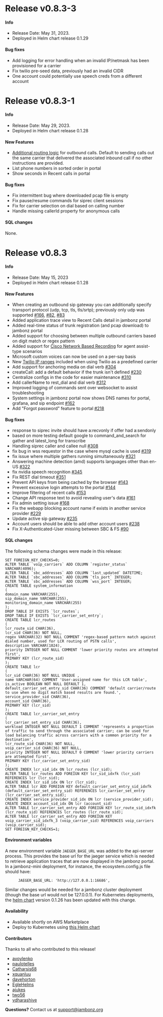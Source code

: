 # Release v0.8.3-3
#### Info
- Release Date: May 31, 2023.
- Deployed in Helm chart release 0.1.29

#### Bug fixes
- Add logging for error handling when an invalid IP/netmask has been provisioned for a carrier
- Fix twilio pre-seed data, previously had an invalid CIDR
- One account could potentially use speech creds from a different account

# Release v0.8.3-1
#### Info
- Release Date: May 29, 2023.
- Deployed in Helm chart release 0.1.28

#### New Features
- [Additional routing logic](https://github.com/jambonz/sbc-outbound/issues/85) for outbound calls.  Default to sending calls out the same carrier that delivered the associated inbound call if no other instructions are provided.
- List phone numbers in sorted order in portal
- Show seconds in Recent calls in portal

#### Bug fixes
- Fix intermittent bug where downloaded pcap file is empty
- Fix pause/resume commands for siprec client sessions
- Fix for carrier selection on dial based on calling number
- Handle missing callerId property for anonymous calls

#### SQL changes
None.

# Release v0.8.3
#### Info
- Release Date: May 15, 2023
- Deployed in Helm chart release 0.1.28

#### New Features
- When creating an outbound sip gateway you can additionally specify transport protocol (udp, tcp, tls, tls/srtp); previously only udp was supported [#166](https://github.com/jambonz/jambonz-api-server/pull/166), [#82](https://github.com/jambonz/sbc-outbound/pull/82), [#83](https://github.com/jambonz/sbc-outbound/pull/83)
- Added application trace view to Recent Calls detail in jambonz portal
- Added real-time status of trunk registration (and pcap download) to jambonz portal
- Added support for choosing between multiple outbound carriers based on digit match or regex pattern
- Added support for [Cisco Network Based Recording](https://www.cisco.com/c/en/us/td/docs/ios-xml/ios/voice/cube/configuration/cube-book/voi-ntwk-based.html) for agent assist-type scenarios
- Microsoft custom voices can now be used on a per-say basis
- New [Twilio IP ranges](https://www.twilio.com/en-us/changelog/upcoming-changes-to-twilio-voice-media-ip-addresses) included when using Twilio as a predefined carrier
- Add support for anchoring media on dial verb [#304](https://github.com/jambonz/jambonz-feature-server/pull/304)
- createCall: add a default behavior if the trunk isn't defined [#230](https://github.com/jambonz/jambonz-feature-server/pull/230)
- Centralize configs in the code for easier maintenance [#310](https://github.com/jambonz/jambonz-feature-server/pull/310)
- Add callerName to rest_dial and dial verb [#312](https://github.com/jambonz/jambonz-feature-server/pull/312)
- Improved logging of commands sent over websocket to assist troubleshooting
- System settings in jambonz portal now shows DNS names for portal, grafana, and sip endpoint [#162](https://github.com/jambonz/jambonz-api-server/pull/162)
- Add "Forgot password" feature to portal [#218](https://github.com/jambonz/jambonz-webapp/pull/218)

#### Bug fixes
- response to siprec invite should have a:recvonly if offer had a:sendonly
- based on more testing default google to command_and_search for gather and latest_long for transcribe
- Handling siprec caller and callee null [#308](https://github.com/jambonz/jambonz-feature-server/pull/308)
- fix bug in wss requestor in the case where mysql cache is used [#319](https://github.com/jambonz/jambonz-feature-server/pull/319)
- fix issue where multiple gathers running simultaneously [#321](https://github.com/jambonz/jambonz-feature-server/pull/321)
- Answering machine detection (amd) supports languages other than en-US [#322](https://github.com/jambonz/jambonz-feature-server/pull/322)
- fix nvidia speech recognition [#345](https://github.com/jambonz/jambonz-feature-server/pull/345)
- Fix REST dial timeout [#351](https://github.com/jambonz/jambonz-feature-server/pull/351)
- Prevent API keys from being cached by the browser [#143](https://github.com/jambonz/jambonz-api-server/pull/143)
- Prevent excessive login attempts to the portal [#144](https://github.com/jambonz/jambonz-api-server/pull/144)
- Improve filtering of recent calls [#153](https://github.com/jambonz/jambonz-api-server/pull/153)
- Change API response text to avoid revealing user's data [#161](https://github.com/jambonz/jambonz-api-server/pull/161)
- Fix admin setting issue [#168](https://github.com/jambonz/jambonz-api-server/pull/168)
- Fix the webapp blocking account name if exists in another service provider [#229](https://github.com/jambonz/jambonz-webapp/pull/229)
- Update active sip gateway [#235](https://github.com/jambonz/jambonz-webapp/pull/235/files)
- Account users should be able to add other account users [#238](https://github.com/jambonz/jambonz-webapp/pull/238)
- Fix X-Authenticated-User missing between SBC & FS [#90](https://github.com/jambonz/sbc-inbound/pull/90)

#### SQL changes

The following schema changes were made in this release:
```
SET FOREIGN_KEY_CHECKS=0;
ALTER TABLE `voip_carriers` ADD COLUMN `register_status` VARCHAR(4096);
ALTER TABLE `sbc_addresses` ADD COLUMN `last_updated` DATETIME;
ALTER TABLE `sbc_addresses` ADD COLUMN `tls_port` INTEGER;
ALTER TABLE `sbc_addresses` ADD COLUMN `wss_port` INTEGER;
CREATE TABLE system_information
(
domain_name VARCHAR(255),
sip_domain_name VARCHAR(255),
monitoring_domain_name VARCHAR(255)
);
DROP TABLE IF EXISTS `lcr_routes`;
DROP TABLE IF EXISTS `lcr_carrier_set_entry`;
CREATE TABLE lcr_routes
(
lcr_route_sid CHAR(36),
lcr_sid CHAR(36) NOT NULL,
regex VARCHAR(32) NOT NULL COMMENT 'regex-based pattern match against dialed number, used for LCR routing of PSTN calls',
description VARCHAR(1024),
priority INTEGER NOT NULL COMMENT 'lower priority routes are attempted first',
PRIMARY KEY (lcr_route_sid)
);
CREATE TABLE lcr
(
lcr_sid CHAR(36) NOT NULL UNIQUE ,
name VARCHAR(64) COMMENT 'User-assigned name for this LCR table',
is_active BOOLEAN NOT NULL DEFAULT 1,
default_carrier_set_entry_sid CHAR(36) COMMENT 'default carrier/route to use when no digit match based results are found.',
service_provider_sid CHAR(36),
account_sid CHAR(36),
PRIMARY KEY (lcr_sid)
);
CREATE TABLE lcr_carrier_set_entry
(
lcr_carrier_set_entry_sid CHAR(36),
workload INTEGER NOT NULL DEFAULT 1 COMMENT 'represents a proportion of traffic to send through the associated carrier; can be used for load balancing traffic across carriers with a common priority for a destination',
lcr_route_sid CHAR(36) NOT NULL,
voip_carrier_sid CHAR(36) NOT NULL,
priority INTEGER NOT NULL DEFAULT 0 COMMENT 'lower priority carriers are attempted first',
PRIMARY KEY (lcr_carrier_set_entry_sid)
);
CREATE INDEX lcr_sid_idx ON lcr_routes (lcr_sid);
ALTER TABLE lcr_routes ADD FOREIGN KEY lcr_sid_idxfk (lcr_sid) REFERENCES lcr (lcr_sid);
CREATE INDEX lcr_sid_idx ON lcr (lcr_sid);
ALTER TABLE lcr ADD FOREIGN KEY default_carrier_set_entry_sid_idxfk (default_carrier_set_entry_sid) REFERENCES lcr_carrier_set_entry (lcr_carrier_set_entry_sid);
CREATE INDEX service_provider_sid_idx ON lcr (service_provider_sid);
CREATE INDEX account_sid_idx ON lcr (account_sid)
ALTER TABLE lcr_carrier_set_entry ADD FOREIGN KEY lcr_route_sid_idxfk (lcr_route_sid) REFERENCES lcr_routes (lcr_route_sid);
ALTER TABLE lcr_carrier_set_entry ADD FOREIGN KEY voip_carrier_sid_idxfk_3 (voip_carrier_sid) REFERENCES voip_carriers (voip_carrier_sid);
SET FOREIGN_KEY_CHECKS=1;
```

#### Environment variables
A new environment variable `JAEGER_BASE_URL` was added to the api-server process.  This provides the base url for the jaeger service which is needed to retrieve application traces that are now displayed in the jambonz portal.  In a jambonz-mini deployment, for instance, the ecosystem.config.js file should have:
```
      JAEGER_BASE_URL: 'http://127.0.0.1:16686',
```

Similar changes would be needed for a jambonz cluster deployment (though the base url would not be 127.0.0.1).  For Kubernetes deployments, the [helm chart](https://github.com/jambonz/helm-charts) version 0.1.26 has been updated with this change.

#### Availability
- Available shortly on AWS Marketplace
- Deploy to Kubernetes using [this Helm chart](https://github.com/jambonz/helm-charts)

#### Contributors

Thanks to all who contributed to this release!

- [avoylenko](https://github.com/avoylenko)
- [paulotelles](https://github.com/paulotelles)
- [Catharsis68](https://github.com/Catharsis68)
- [xquanluu](https://github.com/xquanluu)
- [davehorton](https://github.com/davehorton)
- [EgleHelms](https://github.com/EgleHelms)
- [ajukes](https://github.com/ajukes)
- [two56](https://github.com/two56)
- [vdharashive](https://github.com/vdharashive)

**Questions?** Contact us at <a href="mailto:support@jambonz.org">support@jambonz.org</a>